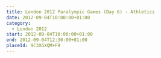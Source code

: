 ```yaml
---
title: London 2012 Paralympic Games (Day 6) - Athletics
date: 2012-09-04T10:00:00+01:00
category:
  - London 2012
start: 2012-09-04T10:00:00+01:00
end: 2012-09-04T12:30:00+01:00
placeId: 9C3XGXQM+F9
---
```

